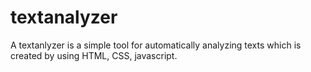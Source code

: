# textanalyzer
A textanlyzer is a simple tool for automatically analyzing texts which is created by using HTML, CSS, javascript.
